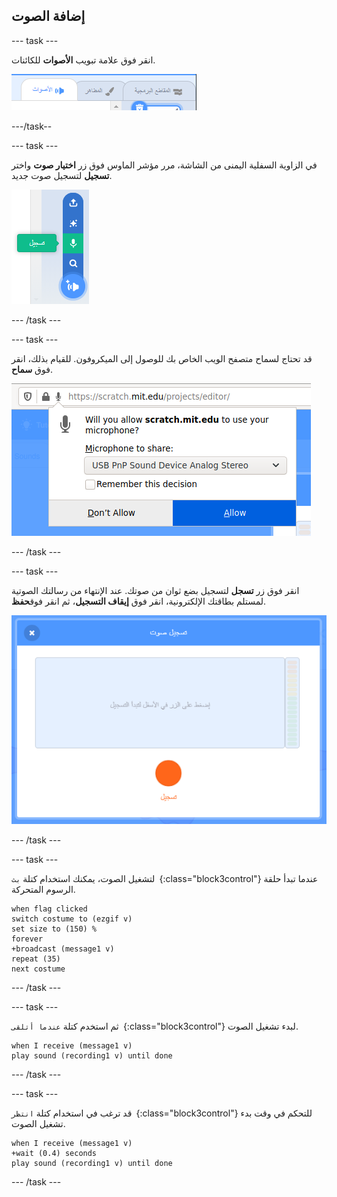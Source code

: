 ## إضافة الصوت

--- task ---

انقر فوق علامة تبويب **الأصوات** للكائنات.

![الصورة تظهر علامات تبويب الأصوات المحددة للكائنات](images/sounds-tab.png)

---/task--

--- task ---

في الزاوية السفلية اليمنى من الشاشة، مرر مؤشر الماوس فوق زر **اختيار صوت** واختر **تسجيل** لتسجيل صوت جديد.

![الصورة تظهر زر الأصوات مع تحديد تسجيل](images/record-sound.png)

--- /task ---

--- task ---

قد تحتاج لسماح متصفح الويب الخاص بك للوصول إلى الميكروفون. للقيام بذلك، انقر فوق **سماح**.

![الصورة تظهر مطالبة متصفح الويب لتفعيل الوصول إلى الميكروفون](images/allow-mic.png)

--- /task ---

--- task ---

انقر فوق زر **تسجل** لتسجيل بضع ثوان من صوتك. عند الإنتهاء من رسالتك الصوتية لمستلم بطاقتك الإلكترونية، انقر فوق **إيقاف التسجيل**، ثم انقر فوق**حفظ**.

![الصورة تظهر مربع حوار تسجيل الصوت داخل Scratch](images/record.png)

--- /task ---

--- task ---

لتشغيل الصوت، يمكنك استخدام كتلة `بث `{:class="block3control"} عندما تبدأ حلقة الرسوم المتحركة.

```blocks3
when flag clicked
switch costume to (ezgif v)
set size to (150) %
forever
+broadcast (message1 v)
repeat (35)
next costume
```

--- /task ---

--- task ---

ثم استخدم كتلة `عندما أتلقى `{:class="block3control"} لبدء تشغيل الصوت.

```blocks3
when I receive (message1 v)
play sound (recording1 v) until done
```

--- /task ---

--- task ---

قد ترغب في استخدام كتلة `انتظر `{:class="block3control"} للتحكم في وقت بدء تشغيل الصوت.

```blocks3
when I receive (message1 v)
+wait (0.4) seconds
play sound (recording1 v) until done
```

--- /task ---



